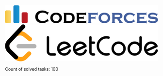 ![Logo](https://github.com/AzizMGV/Python-training-tasks/blob/main/Images/Codeforces.png)
![Logo](https://github.com/AzizMGV/Python-training-tasks/blob/main/Images/LeetCodeLogo.png)

Count of solved tasks: 100
